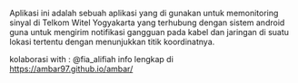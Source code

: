 Aplikasi ini adalah sebuah aplikasi yang di gunakan untuk memonitoring sinyal di Telkom Witel Yogyakarta yang terhubung dengan sistem android guna untuk mengirim notifikasi gangguan pada kabel dan jaringan di suatu lokasi tertentu dengan menunjukkan titik koordinatnya.

kolaborasi with : @fia_alifiah
info lengkap di https://ambar97.github.io/ambar/
